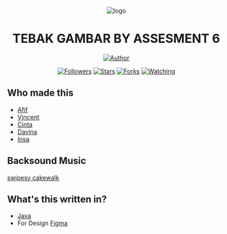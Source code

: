<p align="center"><img src="https://github.com/ItzApipAjalah/TebakGambar/blob/master/app/src/main/res/drawable/logo2.png" alt="logo"></p>
<h1 align="center">TEBAK GAMBAR BY ASSESMENT 6</h1>
<p align="center">
<a href="https://github.com/ItzApipAjalah"><img title="Author" src="https://img.shields.io/badge/AUTHOR-ItzApipAjalah-orange.svg?style=for-the-badge&logo=github"></a>
</p>
<p align="center">
<a href="https://github.com/ItzApipAjalah/followers"><img title="Followers" src="https://img.shields.io/github/followers/ItzApipAjalah?color=blue&style=flat-square"></a>
<a href="https://github.com/ItzApipAjalah/TebakGambar"><img title="Stars" src="https://img.shields.io/github/stars/ItzApipAjalah/TebakGambar?color=red&style=flat-square"></a>
<a href="https://github.com/ItzApipAjalah/TebakGambar/network/members"><img title="Forks" src="https://img.shields.io/github/forks/ItzApipAjalah/TebakGambar?color=red&style=flat-square"></a>
<a href="https://github.com/ItzApipAjalah/TebakGambar/watchers"><img title="Watching" src="https://img.shields.io/github/watchers/ItzApipAjalah/TebakGambar?label=Watchers&color=blue&style=flat-square"></a>
</p>

## Who made this
* [Afif](https://www.instagram.com/apip01____/)
* [Vincent](https://www.instagram.com/vincentiusvick/)
* [Cinta](https://www.instagram.com/cintazera77/)
* [Davina](https://www.instagram.com/davinadaresyaf/)
* [Insa](https://instagram.com/aninsa22)

## Backsound Music
[swipesy cakewalk](https://youtu.be/o9_Gu3TI4IY)

## What's this written in?
* [Java](https://www.java.com/en/)
* For Design [Figma](https://www.figma.com/file/UwxeaIFDArrzAB8NaymLcG/Untitled?node-id=0%3A1&t=C7FVovcnZc3dMMUL-1)
